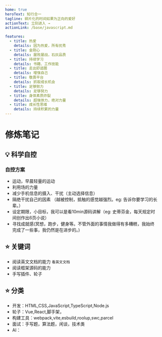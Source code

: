 ```yaml
---
home: true
heroText: 知行合一
tagline: 碎片化的时间如果为正向的爱好
actionText: 立刻进入 →
actionLink: /base/javascript.md

features:
  - title: 热爱
    details: 因为热爱，所有优秀
  - title: 金刚心
    details: 屡败屡战，石灰品质
  - title: 持续学习
    details: 书籍、工作技能
  - title: 走出舒适圈
    details: 增强自己
  - title: 敬畏平台
    details: 抓取成长机会
  - title: 足够努力
    details: 足够努力
  - title: 身体素质炸裂
    details: 超强体力，绝对力量
  - title: 成长性思维
    details: 持续积累的力量
---
```


# 修炼笔记

## :bulb: 科学自控

### 自控方案

* 运动，早晨轻量的运动
* 利用场的力量
* 减少手机信息的摄入、干扰（主动选择信息）
* 隔绝干扰自己的因素 （越被控制，抵触的感觉越强烈。eg: 告诉你要学习的长辈。）
* 设定期限，小目标，我可以是看10min源码讲解（eg: 史蒂芬金，每天规定时间创作出6页小说）
* 寻找成就感(冥想，跑步，健身等。不管外面的事情我做得有多糟糕，我始终完成了一些事，我仍然是在进步的。)

## :star: 关键词

* 阅读英文文档的能力 `看英文文档`
* 阅读框架源码的能力
* 手写插件、轮子

## :star: 分类

* 开发：HTML,CSS,JavaScript,TypeScript,Node.js
* 轮子：Vue,React,脚手架，
* 构建工具：webpack,vite,esbuild,roolup,swc,parcel
* 面试：手写题，算法题，闲谈，技术类
* AI：